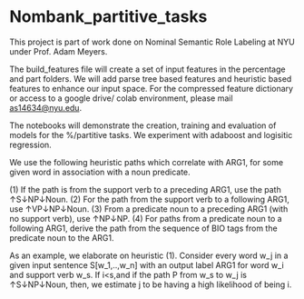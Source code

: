 # Nombank_partitive_tasks

This project is part of work done on Nominal Semantic Role Labeling at NYU under Prof. Adam Meyers. 


The build_features file will create a set of input features in the percentage and part folders. We will add parse tree based features and heuristic based features to enhance our input space. 
For the compressed feature dictionary or access to a google drive/ colab environment, please mail as14634@nyu.edu. 

The notebooks will demonstrate the creation, training and evaluation of models for the %/partitive tasks. We experiment with adaboost and logisitic regression.    

We use the following heuristic paths which correlate with ARG1, for some given word in association with a noun predicate. 

(1) If the path is from the support verb to a preceding ARG1, use the path ↑S↓NP↓Noun.
(2) For the path from the support verb to a following ARG1, use ↑VP↓NP↓Noun.
(3) From a predicate noun to a preceding ARG1 (with no support verb), use ↑NP↓NP.
(4) For paths from a predicate noun to a following ARG1, derive the path from the sequence of BIO tags from the predicate noun to the ARG1.

As an example, we elaborate on heuristic (1).
Consider every word w_j in a given input sentence S[w_1,..,w_n] with an output label ARG1 for word w_i and support verb w_s.  If i<s,and if the path P from w_s to w_j is ↑S↓NP↓Noun, then, we estimate j to be having a high likelihood of being i.    
